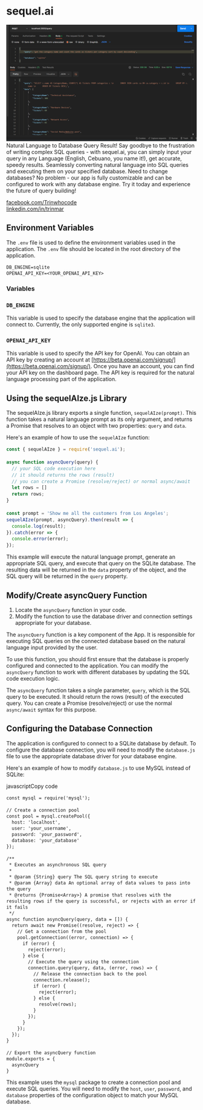 # sequel.ai
![sequel.ai.png](sequel.ai.png)
Natural Language to Database Query Result! Say goodbye to the frustration of writing complex SQL queries - with sequel.ai, you can simply input your query in any Language (English, Cebuano, you name it!), get accurate, speedy results. Seamlessly converting natural language into SQL queries and executing them on your specified database. Need to change databases? No problem - our app is fully customizable and can be configured to work with any database engine. Try it today and experience the future of query building!

[facebook.com/Trinwhocode](https://www.facebook.com/Trinwhocode)  
[linkedin.com/in/trinmar](https://www.linkedin.com/in/trinmar)

## Environment Variables

The `.env` file is used to define the environment variables used in the application. The `.env` file should be located in the root directory of the application.

```dotenv
DB_ENGINE=sqlite
OPENAI_API_KEY=<YOUR_OPENAI_API_KEY>
``` 

### Variables

### `DB_ENGINE`

This variable is used to specify the database engine that the application will connect to. Currently, the only supported engine is `sqlite3`.

### `OPENAI_API_KEY`

This variable is used to specify the API key for OpenAI. You can obtain an API key by creating an account at [https://beta.openai.com/signup/](https://beta.openai.com/signup/). Once you have an account, you can find your API key on the dashboard page. The API key is required for the natural language processing part of the application.

## Using the sequelAIze.js Library

The sequelAIze.js library exports a single function, `sequelAIze(prompt)`. This function takes a natural language prompt as its only argument, and returns a Promise that resolves to an object with two properties: `query` and `data`.

Here's an example of how to use the `sequelAIze` function:


```javascript
const { sequelAIze } = require('sequel.ai');

async function asyncQuery(query) {
  // your SQL code execution here
  // it should returns the rows (result)
  // you can create a Promise (resolve/reject) or normal async/await
  let rows = []
  return rows;
}

const prompt = 'Show me all the customers from Los Angeles';
sequelAIze(prompt, asyncQuery).then(result => {
  console.log(result);
}).catch(error => {
  console.error(error);
});
``` 

This example will execute the natural language prompt, generate an appropriate SQL query, and execute that query on the SQLite database. The resulting data will be returned in the `data` property of the object, and the SQL query will be returned in the `query` property.

## Modify/Create asyncQuery Function

1.  Locate the `asyncQuery` function in your code.
2.  Modify the function to use the database driver and connection settings appropriate for your database.

The `asyncQuery` function is a key component of the App. It is responsible for executing SQL queries on the connected database based on the natural language input provided by the user.

To use this function, you should first ensure that the database is properly configured and connected to the application. You can modify the `asyncQuery` function to work with different databases by updating the SQL code execution logic.

The `asyncQuery` function takes a single parameter, `query`, which is the SQL query to be executed. It should return the rows (result) of the executed query. You can create a Promise (resolve/reject) or use the normal `async/await` syntax for this purpose.

## Configuring the Database Connection

The application is configured to connect to a SQLite database by default. To configure the database connection, you will need to modify the `database.js` file to use the appropriate database driver for your database engine.

Here's an example of how to modify `database.js` to use MySQL instead of SQLite:

javascriptCopy code

```javascript// Import the MySQL module
const mysql = require('mysql');

// Create a connection pool
const pool = mysql.createPool({
  host: 'localhost',
  user: 'your_username',
  password: 'your_password',
  database: 'your_database'
});

/**
 * Executes an asynchronous SQL query
 * 
 * @param {String} query The SQL query string to execute
 * @param {Array} data An optional array of data values to pass into the query
 * @returns {Promise<Array>} A promise that resolves with the resulting rows if the query is successful, or rejects with an error if it fails
 */
async function asyncQuery(query, data = []) {
  return await new Promise((resolve, reject) => {
    // Get a connection from the pool
    pool.getConnection((error, connection) => {
      if (error) {
        reject(error);
      } else {
        // Execute the query using the connection
        connection.query(query, data, (error, rows) => {
          // Release the connection back to the pool
          connection.release();
          if (error) {
            reject(error);
          } else {
            resolve(rows);
          }
        });
      }
    });
  });
}

// Export the asyncQuery function
module.exports = {
  asyncQuery
}
``` 

This example uses the `mysql` package to create a connection pool and execute SQL queries. You will need to modify the `host`, `user`, `password`, and `database` properties of the configuration object to match your MySQL database.

